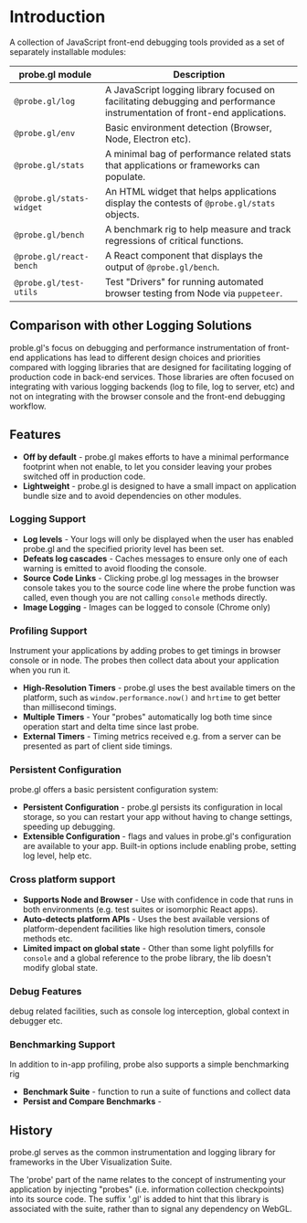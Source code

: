 # Introduction

A collection of JavaScript front-end debugging tools provided as a set of separately installable modules:

| probe.gl module | Description |
| --- | --- |
| `@probe.gl/log`  | A JavaScript logging library focused on facilitating debugging and performance instrumentation of front-end applications. |
| `@probe.gl/env`  | Basic environment detection (Browser, Node, Electron etc). | 
| `@probe.gl/stats`  | A minimal bag of performance related stats that applications or frameworks can populate. | 
| `@probe.gl/stats-widget`  | An HTML widget that helps applications display the contests of `@probe.gl/stats` objects. | 
| `@probe.gl/bench` | A benchmark rig to help measure and track regressions of critical functions. |
| `@probe.gl/react-bench` | A React component that displays the output of `@probe.gl/bench`. |
| `@probe.gl/test-utils` | Test "Drivers" for running automated browser testing from Node via `puppeteer`. |

## Comparison with other Logging Solutions

proble.gl's focus on debugging and performance instrumentation of front-end applications has lead to different design choices and priorities compared with logging libraries that are designed for facilitating logging of production code in back-end services. Those libraries are often focused on integrating with various logging backends (log to file, log to server, etc) and not on integrating with the browser console and the front-end debugging workflow.


## Features

* **Off by default** - probe.gl makes efforts to have a minimal performance footprint when not enable, to let you consider leaving your probes switched off in production code.
* **Lightweight** - probe.gl is designed to have a small impact on application bundle size and to avoid dependencies on other modules.


### Logging Support

* **Log levels** - Your logs will only be displayed when the user has enabled probe.gl and the specified priority level has been set.
* **Defeats log cascades** - Caches messages to ensure only one of each warning is emitted to avoid flooding the console.
* **Source Code Links** - Clicking probe.gl log messages in the browser console takes you to the source code line where the probe function was called, even though you are not calling `console` methods directly.
* **Image Logging** - Images can be logged to console (Chrome only)


### Profiling Support

Instrument your applications by adding probes to get timings in browser console or in node. The probes then collect data about your application when you run it.

* **High-Resolution Timers** - probe.gl uses the best available timers on the platform, such as `window.performance.now()` and `hrtime` to get better than millisecond timings.
* **Multiple Timers** - Your "probes" automatically log both time since operation start and delta time since last probe.
* **External Timers** - Timing metrics received e.g. from a server can be presented as part of client side timings.


### Persistent Configuration

probe.gl offers a basic persistent configuration system:

* **Persistent Configuration** - probe.gl persists its configuration in local storage, so you can restart your app without having to change settings, speeding up debugging.
* **Extensible Configuration** - flags and values in probe.gl's configuration are available to your app. Built-in options include enabling probe, setting log level, help etc.


### Cross platform support

* **Supports Node and Browser** - Use with confidence in code that runs in both environments (e.g. test suites or isomorphic React apps).
* **Auto-detects platform APIs** - Uses the best available versions of platform-dependent facilities like high resolution timers, console methods etc.
* **Limited impact on global state** - Other than some light polyfills for `console` and a global reference to the probe library, the lib doesn't modify global state.


### Debug Features

debug related facilities, such as console log interception, global context in debugger etc.


### Benchmarking Support

In addition to in-app profiling, probe also supports a simple benchmarking rig

* **Benchmark Suite** - function to run a suite of functions and collect data
* **Persist and Compare Benchmarks** -


## History

probe.gl serves as the common instrumentation and logging library for frameworks in the Uber Visualization Suite.

The 'probe' part of the name relates to the concept of instrumenting your application by injecting "probes" (i.e. information collection checkpoints) into its source code. The suffix '.gl' is added to hint that this library is associated with the suite, rather than to signal any dependency on WebGL.


